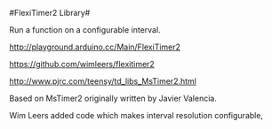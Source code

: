 #FlexiTimer2 Library#

Run a function on a configurable interval.

http://playground.arduino.cc/Main/FlexiTimer2

https://github.com/wimleers/flexitimer2

http://www.pjrc.com/teensy/td_libs_MsTimer2.html

Based on MsTimer2 originally written by Javier Valencia.

Wim Leers added code which makes interval resolution configurable,

